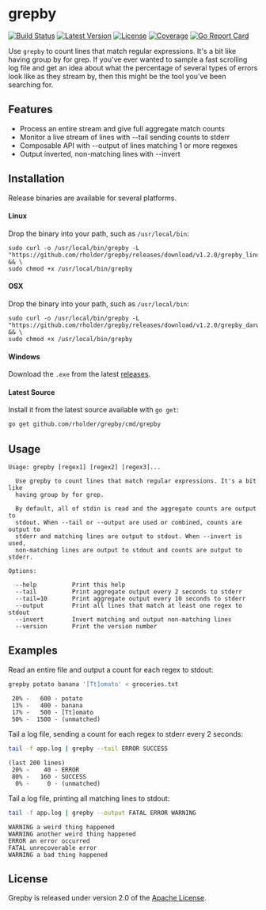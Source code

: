 # grepby
[![Build Status](http://img.shields.io/travis/rholder/grepby.svg)](https://travis-ci.org/rholder/grepby)
[![Latest Version](https://img.shields.io/github/v/release/rholder/grepby?color=bright-green&sort=semver)](https://github.com/rholder/grepby/releases/latest)
[![License](http://img.shields.io/badge/license-apache%202-brightgreen.svg)](https://github.com/rholder/grepby/blob/master/LICENSE)
[![Coverage](https://gocover.io/_badge/github.com/rholder/grepby/cmd/grepby)](https://gocover.io/github.com/rholder/grepby/cmd/grepby)
[![Go Report Card](https://goreportcard.com/badge/github.com/rholder/grepby)](https://goreportcard.com/report/github.com/rholder/grepby)

Use `grepby` to count lines that match regular expressions. It's a bit like
having group by for grep. If you've ever wanted to sample a fast scrolling log
file and get an idea about what the percentage of several types of errors look
like as they stream by, then this might be the tool you've been searching for.

## Features
* Process an entire stream and give full aggregate match counts
* Monitor a live stream of lines with --tail sending counts to stderr
* Composable API with --output of lines matching 1 or more regexes
* Output inverted, non-matching lines with --invert

## Installation
Release binaries are available for several platforms.

#### Linux
Drop the binary into your path, such as `/usr/local/bin`:
```
sudo curl -o /usr/local/bin/grepby -L "https://github.com/rholder/grepby/releases/download/v1.2.0/grepby_linux_amd64" && \
sudo chmod +x /usr/local/bin/grepby
```

#### OSX
Drop the binary into your path, such as `/usr/local/bin`:
```
sudo curl -o /usr/local/bin/grepby -L "https://github.com/rholder/grepby/releases/download/v1.2.0/grepby_darwin_amd64" && \
sudo chmod +x /usr/local/bin/grepby
```

#### Windows
Download the `.exe` from the latest [releases](https://github.com/rholder/grepby/releases/latest).

#### Latest Source
Install it from the latest source available with `go get`:
```bash
go get github.com/rholder/grepby/cmd/grepby
```

## Usage
```
Usage: grepby [regex1] [regex2] [regex3]...

  Use grepby to count lines that match regular expressions. It's a bit like
  having group by for grep.

  By default, all of stdin is read and the aggregate counts are output to
  stdout. When --tail or --output are used or combined, counts are output to
  stderr and matching lines are output to stdout. When --invert is used,
  non-matching lines are output to stdout and counts are output to stderr.

Options:

  --help          Print this help
  --tail          Print aggregate output every 2 seconds to stderr
  --tail=10       Print aggregate output every 10 seconds to stderr
  --output        Print all lines that match at least one regex to stdout
  --invert        Invert matching and output non-matching lines
  --version       Print the version number
```

## Examples
Read an entire file and output a count for each regex to stdout:
```bash
grepby potato banana '[Tt]omato' < groceries.txt
```
```
 20% -   600 - potato
 13% -   400 - banana
 17% -   500 - [Tt]omato
 50% -  1500 - (unmatched)
```

Tail a log file, sending a count for each regex to stderr every 2 seconds:
```bash
tail -f app.log | grepby --tail ERROR SUCCESS
```
```
(last 200 lines)
 20% -    40 - ERROR
 80% -   160 - SUCCESS
  0% -     0 - (unmatched)
```

Tail a log file, printing all matching lines to stdout:
```bash
tail -f app.log | grepby --output FATAL ERROR WARNING
```
```
WARNING a weird thing happened
WARNING another weird thing happened
ERROR an error occurred
FATAL unrecoverable error
WARNING a bad thing happened
```

## License
Grepby is released under version 2.0 of the
[Apache License](http://www.apache.org/licenses/LICENSE-2.0).
